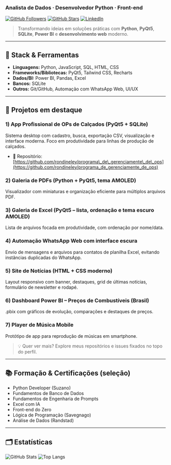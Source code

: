 ### Analista de Dados · Desenvolvedor Python · Front-end

[![GitHub Followers](https://img.shields.io/github/followers/rondineley?label=Seguidores\&style=flat)](https://github.com/rondineley)
[![GitHub Stars](https://img.shields.io/github/stars/rondineley?affiliations=OWNER%2CCOLLABORATOR\&style=flat)](https://github.com/rondineley)
[![LinkedIn](https://img.shields.io/badge/LinkedIn-Rondinele%20Patr%C3%ADcio-blue?logo=linkedin\&logoColor=white)](https://www.linkedin.com/in/rondinele-patr%C3%ADcio-mamede-80bb75289/)

> Transformando ideias em soluções práticas com **Python**, **PyQt5**, **SQLite**, **Power BI** e **desenvolvimento web** moderno.

---

## 🧰 Stack & Ferramentas

* **Linguagens:** Python, JavaScript, SQL, HTML, CSS
* **Frameworks/Bibliotecas:** PyQt5, Tailwind CSS, Recharts
* **Dados/BI:** Power BI, Pandas, Excel
* **Bancos:** SQLite
* **Outros:** Git/GitHub, Automação com WhatsApp Web, UI/UX

---

## 🚀 Projetos em destaque

### 1) App Profissional de **OPs de Calçados** (PyQt5 + SQLite)

Sistema desktop com cadastro, busca, exportação CSV, visualização e interface moderna. Foco em produtividade para linhas de produção de calçados.

* 🔗 Repositório: [https://github.com/rondineley/programa\_de\_gerenciamente\_de\_ops](https://github.com/rondineley/programa_de_gerenciamente_de_ops)

### 2) **Galeria de PDFs** (Python + PyQt5, tema AMOLED)

Visualizador com miniaturas e organização eficiente para múltiplos arquivos PDF.

### 3) **Galeria de Excel** (PyQt5 – lista, ordenação e tema escuro AMOLED)

Lista de arquivos focada em produtividade, com ordenação por nome/data.

### 4) **Automação WhatsApp Web** com interface escura

Envio de mensagens e arquivos para contatos de planilha Excel, evitando instâncias duplicadas do WhatsApp.

### 5) **Site de Notícias** (HTML + CSS moderno)

Layout responsivo com banner, destaques, grid de últimas notícias, formulário de newsletter e rodapé.

### 6) **Dashboard Power BI – Preços de Combustíveis (Brasil)**

.pbix com gráficos de evolução, comparações e destaques de preços.

### 7) **Player de Música Mobile**

Protótipo de app para reprodução de músicas em smartphone.

> 💡 Quer ver mais? Explore meus repositórios e issues fixados no topo do perfil.

---

## 📚 Formação & Certificações (seleção)

* Python Developer (Suzano)
* Fundamentos de Banco de Dados
* Fundamentos de Engenharia de Prompts
* Excel com IA
* Front-end do Zero
* Lógica de Programação (Savegnago)
* Análise de Dados (Randstad)

---

## 🗂️ Estatísticas

![GitHub Stats](https://github-readme-stats.vercel.app/api?username=rondineley\&show_icons=true\&hide_title=true)
![Top Langs](https://github-readme-stats.vercel.app/api/top-langs/?username=rondineley\&layout=compact)

